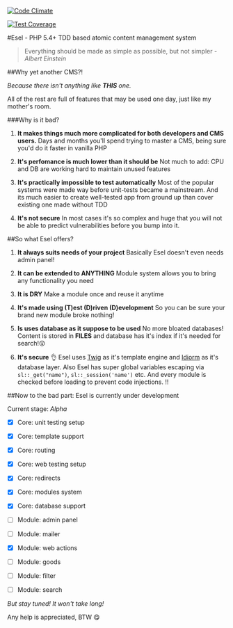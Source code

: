 [![Code Climate](https://codeclimate.com/github/ValeriaVG/eselcms/badges/gpa.svg)](https://codeclimate.com/github/ValeriaVG/eselcms)

[![Test Coverage](https://codeclimate.com/github/ValeriaVG/eselcms/badges/coverage.svg)](https://codeclimate.com/github/ValeriaVG/eselcms/coverage)

#Esel - PHP 5.4+ TDD based atomic content management system

> Everything should be made as simple as possible, but not simpler - *Albert Einstein*

##Why yet another CMS?!

*Because there isn't anything like __THIS__ one.*

All of the rest are full of features that may be used one day, just like my mother's room.

###Why is it bad?

1. __It makes things much more complicated for both developers and CMS users.__
   Days and months you'll spend trying to master a CMS, being sure you'd do it faster in vanilla PHP

2. __It's perfomance is much lower than it should be__
   Not much to add: CPU and DB are working hard to maintain unused features

3. __It's practically impossible to test automatically__
   Most of the popular systems were made way before unit-tests became a mainstream.
   And its much easier to create well-tested app from ground up than cover existing one made without TDD

4. __It's not secure__
   In most cases it's so complex and huge that you will not be able to predict vulnerabilities before you bump into it.

##So what Esel offers?

1. __It always suits needs of your project__
   Basically Esel doesn't even needs admin panel!

2. __It can be extended to ANYTHING__
   Module system allows you to bring any functionality you need

3. __It is DRY__
  Make a module once and reuse it anytime

4. __It's made using (T)est (D)riven (D)evelopment__
  So you can be sure your brand new module broke nothing!

5. __Is uses database as it suppose to be used__
  No more bloated databases! Content is stored in **FILES** and database has it's index if it's needed for search!:astonished:

6. __It's secure__ :ok_hand:
  Esel uses [Twig](http://twig.sensiolabs.org/) as it's template engine and [Idiorm](https://github.com/j4mie/idiorm) as it's database layer. Also Esel has super global variables escaping via `sl::_get("name")`, `sl::_session('name')` etc. And every module is checked before loading to prevent code injections. :bangbang:

##Now to the bad part: Esel is currently under development

Current stage: *Alpha*

- [x] Core: unit testing setup
- [x] Core: template support
- [x] Core: routing
- [x] Core: web testing setup
- [x] Core: redirects
- [x] Core: modules system
- [x] Core: database support

- [ ] Module: admin panel
- [ ] Module: mailer
- [x] Module: web actions
- [ ] Module: goods
- [ ] Module: filter
- [ ] Module: search


*But stay tuned! It won't take long!*

Any help is appreciated, BTW :yum:
